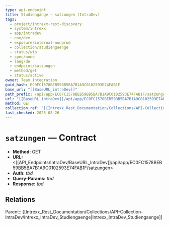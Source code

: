 ```yaml
---
type: api-endpoint
title: Studiengänge — satzungen (IntraDev)
tags:
  - project/intrexx-rest-discovery
  - system/intrexx
  - app/intradev
  - env/dev
  - exposure/internal-nonprod
  - collection/studiengaenge
  - status/wip
  - spec/none
  - lang/de
  - endpoint/satzungen
  - method/get
  - status/active
owner: Team Integration
guid_hash: EC0FC1578BEB59BB5BA7B1A9C0102593E74FAB1F
base_url: "[[BaseURL_intraDev]]"
path_prefix: /api/app/EC0FC1578BEB59BB5BA7B1A9C0102593E74FAB1F/satzungen$4
url: "[[BaseURL_intraDev]]/api/app/EC0FC1578BEB59BB5BA7B1A9C0102593E74FAB1F/satzungen"
method: GET
collection_ref: "[[Intrexx_Rest_Documentation/Collections/API-Collection-IntraDev/Intrexx_IntraDev_Studiengaenge|Intrexx_IntraDev_Studiengaenge]]"
last_checked: 2025-08-26
---
```


# `satzungen` — Contract
- **Method:** GET  
- **URL:** <[[API_Endpoints/IntraDev/BaseURL_IntraDev]]/api/app/EC0FC1578BEB59BB5BA7B1A9C0102593E74FAB1F/satzungen>  
- **Auth:** _tbd_  
- **Query-Params:** _tbd_  
- **Response:** _tbd_

## Relations
Parent:: [[Intrexx_Rest_Documentation/Collections/API-Collection-IntraDev/Intrexx_IntraDev_Studiengaenge|Intrexx_IntraDev_Studiengaenge]]
